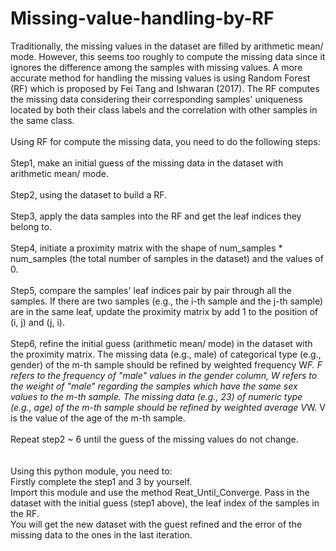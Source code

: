 # Missing-value-handling-by-RF

Traditionally, the missing values in the dataset are filled by arithmetic mean/ mode. However, this seems too roughly to compute the missing data since it ignores the difference among the samples with missing values. A more accurate method for handling the missing values is using Random Forest (RF) which is proposed by Fei Tang and Ishwaran (2017). The RF computes the missing data considering their corresponding samples' uniqueness located by both their class labels and the correlation with other samples in the same class.\
\
Using RF for compute the missing data, you need to do the following steps:\
\
Step1, make an initial guess of the missing data in the dataset with arithmetic mean/ mode.\
\
Step2, using the dataset to build a RF.\
\
Step3, apply the data samples into the RF and get the leaf indices they belong to.\
\
Step4, initiate a proximity matrix with the shape of num_samples * num_samples (the total number of samples in the dataset) and the values of 0.\
\
Step5, compare the samples' leaf indices pair by pair through all the samples. If there are two samples (e.g., the i-th sample and the j-th sample) are in the same leaf, update the proximity matrix by add 1 to the position of (i, j) and (j, i).\
\
Step6, refine the initial guess (arithmetic mean/ mode) in the dataset with the proximity matrix. The missing data (e.g., male) of categorical type (e.g., gender) of the m-th sample should be refined by weighted frequency W*F. F refers to the frequency of "male" values in the gender column, W refers to the weight of "male" regarding the samples which have the same sex values to the m-th sample.  The missing data (e.g., 23) of numeric type (e.g., age) of the m-th sample should be refined by weighted average V*W. V is the value of the age of the m-th sample.\
\
Repeat step2 ~ 6 until the guess of the missing values do not change.\
\
\
Using this python module, you need to:\
Firstly complete the step1 and 3 by yourself.\
Import this module and use the method Reat_Until_Converge. Pass in the dataset with the initial guess (step1 above), the leaf index of the samples in the RF.\
You will get the new dataset with the guest refined and the error of the missing data to the ones in the last iteration.
